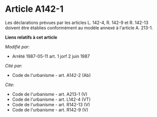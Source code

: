 # Article A142-1

Les déclarations prévues par les articles L. 142-4, R. 142-9 et R. 142-13 doivent être établies conformément au modèle annexé
à l'article A. 213-1.

**Liens relatifs à cet article**

_Modifié par_:

  - Arrêté 1987-05-11 art. 1 jorf 2 juin 1987

_Cité par_:

  - Code de l'urbanisme - art. A142-2 (Ab)

_Cite_:

  - Code de l'urbanisme - art. A213-1 (V)
  - Code de l'urbanisme - art. L142-4 (VT)
  - Code de l'urbanisme - art. R142-13 (V)
  - Code de l'urbanisme - art. R142-9 (V)
